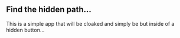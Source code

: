 ## Find the hidden path...
This is a simple app that will be cloaked and simply be but inside of a hidden button...
